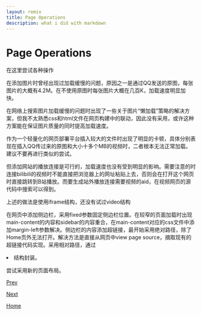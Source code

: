 ```yaml
---
layout: remix
title: Page Operations
description: what i did with markdown
---
```


# Page Operations

在这里尝试各种操作

在添加图片时曾经出现过加载缓慢的问题，原因之一是通过QQ发送的原图，每张图片的大概有4.2M。在不使用原图时每张图片大概在几百K，加载速度明显加快。

在网络上搜索图片加载缓慢的问题时出现了一些关于图片“懒加载”策略的解决方案，但我不太熟悉css和html文件在网页构建中的联动，因此没有采用，或许这种方案能在保证图片质量的同时提高加载速度。

作为一个轻量化的网页部署平台插入较大的文件时出现了明显的卡顿，具体分别表现在插入QQ传过来的原图和大小十多个MB的视频时，二者根本无法正常加载。建议不要再进行类似的尝试。

但添加网站的播放连接是可行的，加载速度也没有受到明显的影响。需要注意的时连接bilibili的视频时不能直接把浏览器上的网址粘贴上去，否则会在打开这个网页时直接跳转到B站播放。而要生成站外播放连接需要视频的aid，在视频网页的源代码中搜索可以得到。

上述的做法是使用iframe结构，还没有试过video结构


在网页中添加侧边栏，采用fixed参数固定侧边栏位置。在较窄的页面加载时出现main-content的内容和sidebar的内容重合，在main-content对应的css文件中添加margin-left参数解决。侧边栏的内容添加超链接，最开始采用绝对路径，除了Home页外无法打开。解决方法是直接从网页中view page source，摘取现有的超链接代码实现。采用相对路径，通过<li>结构封装。


尝试采用新的页面布局。

[Prev](./preface.md)

[Next](./insert-&-adjust-pictures.md)

[Home](../index.md)
